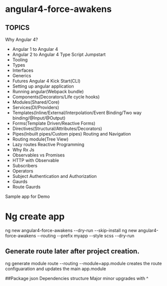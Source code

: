 # angular4-force-awakens

 ## TOPICS ##
Why Angular 4?
 - Angular 1 to Angular 4
 - Angular 2 to Angular 4
Type Script Jumpstart
 - Tooling 
 - Types
 - Interfaces
 - Generics
 - Futures
Angular 4 Kick Start(CLI)
 - Setting up angular application
 - Running angular(Webpack bundle)
 - Components(Decorators/Life cycle hooks)
 - Modules(Shared/Core)
 - Services(DI/Providers)
 - Templates(Inline/External/Interpolation/Event Binding/Two way binding/@Input/@Output)
 - Forms(Template Driven/Reactive Forms)
 - Directives(Structural/Attributes/Decorators)
 - Pipes(Inbuilt pipes/Custom pipes)
Routing and Navigation
 - Routing module(Tree View)
 - Lazy routes
Reactive Programming
 - Why Rx Js
 - Observables vs Promises
 - HTTP with Observable
 - Subscribers
 - Operators
 - Subject
Authentication and Authorization
 - Gaurds
 - Route Gaurds

Sample app for Demo

 # Ng create app
ng new angular4-force-awakens --dry-run --skip-install
ng new angular4-force-awakens --routing --prefix myapp --style scss --dry-run

## Generate route later after project creation.
ng generate module route --routing --module=app.module
creates the route configuaration and updates the main app.module

##Package json 
Dependencies structure
Major minor upgrades with ^
